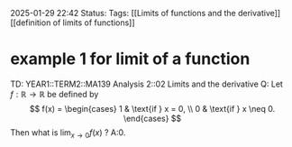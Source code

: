 2025-01-29 22:42
Status: 
Tags: [[Limits of functions and the derivative]] [[definition of limits of functions]]
# example 1 for limit of a function

TD: YEAR1::TERM2::MA139 Analysis 2::02 Limits and the derivative
Q: Let $f: \mathbb{R} \to \mathbb{R}$ be defined by
$$
f(x) = 
\begin{cases} 
1 & \text{if } x = 0, \\
0 & \text{if } x \neq 0.
\end{cases}
$$
Then what is $\lim_{x \to 0}f(x)$
?
A:$0$.
<!--ID: 1738190627401-->
